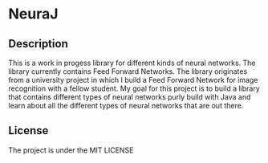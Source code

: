 # NeuraJ

## Description
This is a work in progess library for different kinds of neural networks. The library currently contains Feed Forward Networks. The library originates from a university project in which I build a Feed Forward Network for image recognition with a fellow student.
My goal for this project is to build a library that contains different types of neural networks purly build with Java and learn about all the different types of neural networks that are out there. 

## License
The project is under the MIT LICENSE

